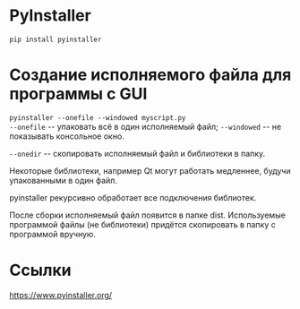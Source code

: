 # PyInstaller

`pip install pyinstaller`


# Создание исполняемого файла для программы с GUI

`pyinstaller --onefile --windowed myscript.py`\
`--onefile` -- упаковать всё в один исполняемый файл;
`--windowed` -- не показывать консольное окно.

`--onedir` -- скопировать исполняемый файл и библиотеки в папку.

Некоторые библиотеки, например Qt могут работать медленнее, будучи упакованными в один файл.


pyinstaller рекурсивно обработает все подключения библиотек.

После сборки исполняемый файл появится в папке dist. Используемые программой файлы (не библиотеки) придётся скопировать в папку с программой вручную. 


# Ссылки
https://www.pyinstaller.org/
